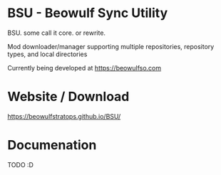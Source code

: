 # BSU - Beowulf Sync Utility
BSU. some call it core. or rewrite.

Mod downloader/manager supporting multiple repositories, repository types, and local directories

Currently being developed at https://beowulfso.com

# Website / Download

https://beowulfstratops.github.io/BSU/

# Documenation

TODO :D
